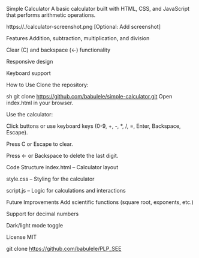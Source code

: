 Simple Calculator
A basic calculator built with HTML, CSS, and JavaScript that performs arithmetic operations.

https://./calculator-screenshot.png [Optional: Add screenshot]

Features
Addition, subtraction, multiplication, and division

Clear (C) and backspace (←) functionality

Responsive design

Keyboard support

How to Use
Clone the repository:

sh
git clone https://github.com/babulele/simple-calculator.git
Open index.html in your browser.

Use the calculator:

Click buttons or use keyboard keys (0-9, +, -, *, /, =, Enter, Backspace, Escape).

Press C or Escape to clear.

Press ← or Backspace to delete the last digit.

Code Structure
index.html – Calculator layout

style.css – Styling for the calculator

script.js – Logic for calculations and interactions

Future Improvements
Add scientific functions (square root, exponents, etc.)

Support for decimal numbers

Dark/light mode toggle

License
MIT

git clone https://github.com/babulele/PLP_SEE
